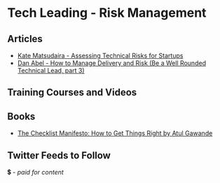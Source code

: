 # Tech Leading - Risk Management

## Articles
- [Kate Matsudaira - Assessing Technical Risks for Startups](http://katemats.com/assessing-technical-risks-for-startups-new-tech-leader-series/)
- [Dan Abel - How to Manage Delivery and Risk (Be a Well Rounded Technical Lead, part 3)](http://www.engineeringandcareering.co.uk/2014/05/how-to-be-well-rounded-delivery-risk.html)

## Training Courses and Videos


## Books
- [The Checklist Manifesto: How to Get Things Right by Atul Gawande](https://www.amazon.co.uk/Checklist-Manifesto-Things-Right-Gawande/dp/1846683149)

## Twitter Feeds to Follow


💲 - *paid for content*